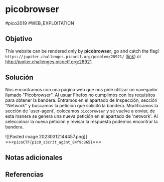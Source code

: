 # picobrowser
#pico2019 #WEB_EXPLOITATION 
## Objetivo
This website can be rendered only by **picobrowser**, go and catch the flag! `https://jupiter.challenges.picoctf.org/problem/28921/` ([link](https://jupiter.challenges.picoctf.org/problem/28921/)) or http://jupiter.challenges.picoctf.org:28921
## Solución
Nos encontramos con una página web que nos pide utilizar un navegador llamado "Picobrowser". Al usuar Firefox no cumplimos con los requisitos para obtener la bandera.
Entramos en el apartado de Inspección, sección "Network" y buscamos la petición que solicitó la bandera.
Modificamos la sección de 'user-agent', colocamos `picobrowser` y se vuelve a enviar, de esta manera se genera una nueva petición en el apartado de 'network'. Al selecciónar la nueva petición y revisar la respuesta podemos encontrar la bandera.

![[Pasted image 20230312144457.png]]
===`picoCTF{p1c0_s3cr3t_ag3nt_84f9c865}`===
## Notas adicionales

## Referencias